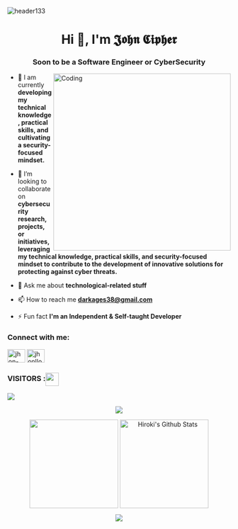 ![header133](https://github.com/JohnCipher777/JohnCipher777/assets/123635909/205a0921-23e2-49ef-9116-59b77ed9831a)
<h1 align="center">Hi 👋, I'm 𝕵𝖔𝖍𝖓 𝕮𝖎𝖕𝖍𝖊𝖗</h1>
<h3 align="center">Soon to be a Software Engineer or CyberSecurity</h3>
<img align="right" alt="Coding" width="400" src="https://media2.giphy.com/media/dWesBcTLavkZuG35MI/giphy.gif">

- 🌱 I am currently **developing my technical knowledge, practical skills, and cultivating a security-focused mindset.**

- 👯 I’m looking to collaborate on **cybersecurity research, projects, or initiatives, leveraging my technical knowledge, practical skills, and security-focused mindset to contribute to the development of innovative solutions for protecting against cyber threats.**

- 💬 Ask me about **technological-related stuff**

- 📫 How to reach me **darkages38@gmail.com**

- ⚡ Fun fact **I'm an Independent & Self-taught Developer**

<h3 align="left">Connect with me:</h3>
<p align="left">
<a href="https://linkedin.com/in/jhon-lloyd-t-cruz-559686263" target="blank"><img align="center" src="https://raw.githubusercontent.com/rahuldkjain/github-profile-readme-generator/master/src/images/icons/Social/linked-in-alt.svg" alt="jhon-lloyd-t-cruz-559686263" height="30" width="40" /></a>
<a href="https://fb.com/jhonlloyd.cruz.758" target="blank"><img align="center" src="https://raw.githubusercontent.com/rahuldkjain/github-profile-readme-generator/master/src/images/icons/Social/facebook.svg" alt="jhonlloyd.cruz.758" height="30" width="40" /></a>
</p>

### VISITORS :<img align="center" height="30px" src="https://profile-counter.glitch.me/ShadowR3aper/count.svg" />

<img align="center" src="https://github-readme-activity-graph.vercel.app/graph?username=JohnCipher777&bg_color=222222&color=ffffff&line=1890ff&point=ffffff&area=true&hide_border=false" />
<p align="center">
<img align="center" src="https://github-profile-trophy.vercel.app/?username=JohnCipher777&theme=darkhub&no-frame=true&column=4&margin-w=36&margin-h=12" />
</p>
<p align="center">
<img align="center" height="200px" src="https://github-readme-stats.vercel.app/api/top-langs/?username=JohnCipher777&langs_count=8&theme=dark&layout=compact&hide=html,scss,makefile,ruby,css,less" />
<img align="center" height="200px" src="https://github-readme-stats-git-masterrstaa-rickstaa.vercel.app/api?username=JohnCipher777&show_icons=true&count_private=true&include_all_commits=true&line_height=25&theme=dark" alt="Hiroki's Github Stats" />
</p>
</p>
<div align="center" style="font-size: 25px;font-weight: 900;">
  <a href="https://github.com/JohnCipher777">
    <img src="https://github-readme-streak-stats.herokuapp.com?user=JohnCipher777&theme=dark" />
  </a>
</div>
</section>
